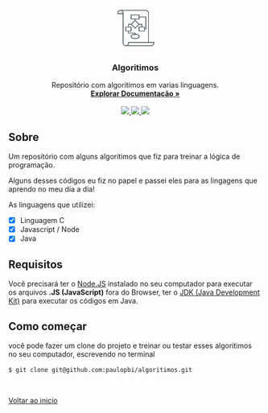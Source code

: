 <div align="center" id="top">
  <img src="./assets/readme-logo.png" height="85em">

  <h3 align="center">
    Algoritimos
  </h3>

  <p align="center">
    Repositório com algoritimos em varias linguagens.
    <br />
    <a 
    href="https://github.com/paulopbi/algoritimos">
      <strong>
      Explorar Documentação »
      </strong>
    </a>
    <br />
    <br />
    <!--LINKEDIN-->
    <a 
    href="https://www.linkedin.com/in/paulopbi/" 
    target="_blank">
    <img src="https://img.shields.io/badge/LinkedIn-000000?style=for-the-badge&logo=linkedin&logoColor=white" 
    height="30em">
    </a>
    <!--BEHANCE-->
    <a 
    href="https://www.behance.net/paulopbi" 
    target="_blank">
    <img src="https://img.shields.io/badge/-Behance-000000?style=for-the-badge&logo=behance&logoColor=white" 
    height="30em">
<!--GITHUB-->
  <a href="https://github.com/paulopbi" target="_blank">
  <img src="https://img.shields.io/badge/GitHub-000000?style=for-the-badge&logo=github&logoColor=white" height="30em">
  </a>
  </p>
</div>

## Sobre
Um repositório com alguns algoritimos que fiz para treinar a lógica de programação. 

Alguns desses códigos eu fiz no papel e passei eles para as lingagens que aprendo no meu dia a dia!

As linguagens que utilizei:

- [x] Linguagem C
- [x] Javascript / Node
- [x] Java

## Requisitos
Você precisará ter o [Node.JS](https://nodejs.org/en/) instalado no seu computador para executar os arquivos **.JS (JavaScript)** fora do Browser, ter o [JDK (Java Development Kit)](https://www.oracle.com/br/java/technologies/downloads/#jdk20-windows) para executar os códigos em Java. <br>

## Como começar
você pode fazer um clone do projeto e treinar ou testar esses algoritimos no seu computador, escrevendo no terminal

```shell
$ git clone git@github.com:paulopbi/algoritimos.git
```

<br>

<a href="#top">Voltar ao inicio</a>
